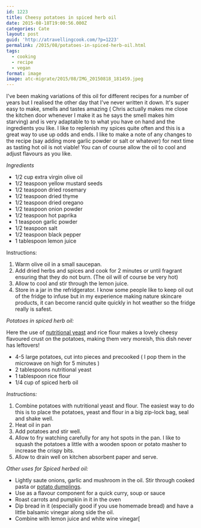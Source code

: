 ```yaml
---
id: 1223
title: Cheesy potatoes in spiced herb oil
date: 2015-08-18T19:00:56.000Z
categories: Cate
layout: post
guid: 'http://atravellingcook.com/?p=1223'
permalink: /2015/08/potatoes-in-spiced-herb-oil.html
tags:
  - cooking
  - recipe
  - vegan
format: image
image: atc-migrate/2015/08/IMG_20150818_181459.jpeg
---
```


I've been making variations of this oil for different recipes for a number of years but I realised the other day that I've never written it down. It's super easy to make, smells and tastes amazing ( Chris actually makes me close the kitchen door whenever I make it as he says the smell makes him starving) and is very adaptable to to what you have on hand and the ingredients you like. I like to replenish my spices quite often and this is a great way to use up odds and ends. I like to make a note of any changes to the recipe (say adding more garlic powder or salt or whatever) for next time as tasting hot oil is not viable! You can of course allow the oil to cool and adjust flavours as you like.

_Ingredients_

-   1/2 cup extra virgin olive oil
-   1/2 teaspoon yellow mustard seeds
-   1/2 teaspoon dried rosemary
-   1/2 teaspoon dried thyme
-   1/2 teaspoon dried oregano
-   1/2 teaspoon onion powder
-   1/2 teaspoon hot paprika
-   1 teaspoon garlic powder
-   1/2 teaspoon salt
-   1/2 teaspoon black pepper
-   1 tablespoon lemon juice

Instructions:

1.  Warm olive oil in a small saucepan.
2.  Add dried herbs and spices and cook for 2 minutes or until fragrant ensuring that they do not burn. (The oil will of course be very hot)
3.  Allow to cool and stir through the lemon juice.
4.  Store in a jar in the refridgerator. I know some people like to keep oil out of the fridge to infuse but in my experience making nature skincare products, it can become rancid quite quickly in hot weather so the fridge really is safest.

_Potatoes in spiced herb oil:_

Here the use of [nutritional yeast](http://atravellingcook.com/2015/01/vegan-ingredients-resource-list.html) and rice flour makes a lovely cheesy flavoured crust on the potatoes, making them very moreish, this dish never has leftovers!

-   4-5 large potatoes, cut into pieces and precooked ( I pop them in the microwave on high for 5 minutes )
-   2 tablespoons nutritional yeast
-   1 tablespoon rice flour
-   1/4 cup of spiced herb oil

_Instructions:_

1.  Combine potatoes with nutritional yeast and flour. The easiest way to do this is to place the potatoes, yeast and flour in a big zip-lock bag, seal and shake well.
2.  Heat oil in pan
3.  Add potatoes and stir well.
4.  Allow to fry watching carefully for any hot spots in the pan. I like to squash the potatoes a little with a wooden spoon or potato masher to increase the crispy bits.
5.  Allow to drain well on kitchen absorbent paper and serve.

_Other uses for Spiced herbed oil:_

-   Lightly saute onions, garlic and mushroom in the oil. Stir through cooked pasta or [potato dumplings](http://atravellingcook.com/2015/08/egg-free-potato-dumplings.html).
-   Use as a flavour component for a quick curry, soup or sauce
-   Roast carrots and pumpkin in it in the oven
-   Dip bread in it (especially good if you use homemade bread) and have a little balsamic vinegar along side the oil.
-   Combine with lemon juice and white wine vinegar\[
